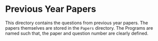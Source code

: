 # Previous Year Papers
This directory contains the questions from previous year papers. The papers themselves are stored in the `Papers` directory. The Programs are named such that, the paper and question number are clearly defined.
